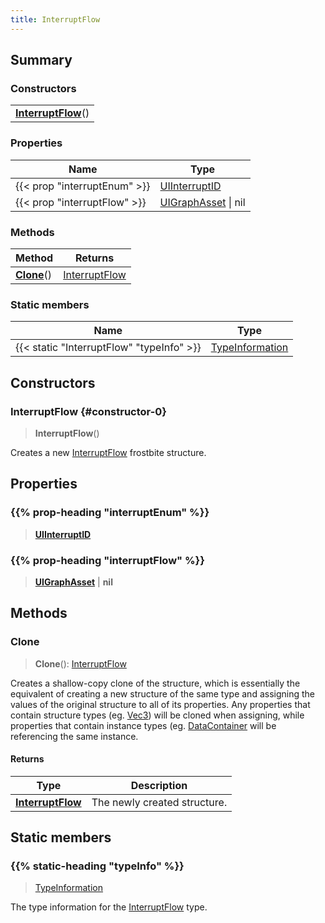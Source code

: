 ```yaml
---
title: InterruptFlow
---
```



## Summary
### Constructors
| |
| ----------- |
| **[InterruptFlow](#constructor-0)**() |

### Properties
| Name | Type |
| ---- | ---- |
| {{< prop "interruptEnum" >}} | [UIInterruptID](/vext/ref/fb/uiinterruptid) |
| {{< prop "interruptFlow" >}} | [UIGraphAsset](/vext/ref/fb/uigraphasset) \| nil |

### Methods
| Method | Returns |
| ------ | ---- |
| **[Clone](#clone)**() | [InterruptFlow](/vext/ref/fb/interruptflow) |

### Static members
| Name | Type |
| ---- | ---- |
| {{< static "InterruptFlow" "typeInfo" >}} | [TypeInformation](/vext/ref/shared/class/typeinformation) |

## Constructors
### InterruptFlow {#constructor-0}
> **InterruptFlow**()

Creates a new [InterruptFlow](/vext/ref/fb/interruptflow) frostbite structure.

## Properties
### {{% prop-heading "interruptEnum" %}}
> **[UIInterruptID](/vext/ref/fb/uiinterruptid)**

### {{% prop-heading "interruptFlow" %}}
> **[UIGraphAsset](/vext/ref/fb/uigraphasset)** | **nil**

## Methods
### Clone
> **Clone**(): [InterruptFlow](/vext/ref/fb/interruptflow)

Creates a shallow-copy clone of the structure, which is essentially the equivalent of creating a new structure of the same type and assigning the values of the original structure to all of its properties. Any properties that contain structure types (eg. [Vec3](/vext/ref/shared/class/vec3)) will be cloned when assigning, while properties that contain instance types (eg. [DataContainer](/vext/ref/shared/class/datacontainer) will be referencing the same instance.

#### Returns
| Type | Description |
| ---- | ----------- |
| **[InterruptFlow](/vext/ref/fb/interruptflow)** | The newly created structure. |

## Static members
### {{% static-heading "typeInfo" %}}
> [TypeInformation](/vext/ref/shared/class/typeinformation)

The type information for the [InterruptFlow](/vext/ref/fb/interruptflow) type.

